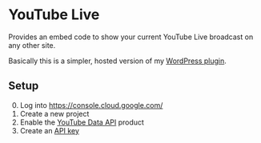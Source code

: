 # YouTube Live

Provides an embed code to show your current YouTube Live broadcast on any other site.

Basically this is a simpler, hosted version of my [WordPress plugin](https://wordpress.org/plugins/wp-youtube-live/).

## Setup

0. Log into https://console.cloud.google.com/
1. Create a new project
2. Enable the [YouTube Data API](https://console.cloud.google.com/apis/library/youtube.googleapis.com) product
3. Create an [API key](https://console.cloud.google.com/apis/credentials)
